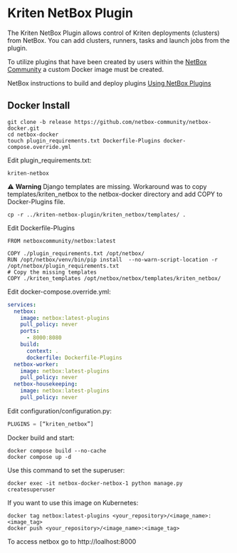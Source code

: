 # Kriten NetBox Plugin

The Kriten NetBox Plugin allows control of Kriten deployments (clusters) from NetBox. You can add clusters, runners, tasks and launch jobs from the plugin.

To utilize plugins that have been created by users within the [NetBox Community](https://github.com/netbox-community/netbox/wiki/Plugins) a custom Docker image must be created. 

NetBox instructions to build and deploy plugins [Using NetBox Plugins](https://github.com/netbox-community/netbox-docker/wiki/Using-Netbox-Plugins)

## Docker Install

```
git clone -b release https://github.com/netbox-community/netbox-docker.git
cd netbox-docker
touch plugin_requirements.txt Dockerfile-Plugins docker-compose.override.yml
```

Edit plugin_requirements.txt:
```
kriten-netbox
```

:warning: **Warning** Django templates are missing.
Workaround was to copy templates/kriten_netbox to the netbox-docker directory
and add COPY to Docker-Plugins file.
```
cp -r ../kriten-netbox-plugin/kriten_netbox/templates/ .
```

Edit Dockerfile-Plugins
```
FROM netboxcommunity/netbox:latest

COPY ./plugin_requirements.txt /opt/netbox/
RUN /opt/netbox/venv/bin/pip install  --no-warn-script-location -r /opt/netbox/plugin_requirements.txt
# Copy the missing templates
COPY ./kriten_templates /opt/netbox/netbox/templates/kriten_netbox/
```

Edit docker-compose.override.yml:
``` yaml
services:
  netbox:
    image: netbox:latest-plugins
    pull_policy: never
    ports:
      - 8000:8080
    build:
      context: .
      dockerfile: Dockerfile-Plugins
  netbox-worker:
    image: netbox:latest-plugins
    pull_policy: never
  netbox-housekeeping:
    image: netbox:latest-plugins
    pull_policy: never
```

Edit configuration/configuration.py:
``` python
PLUGINS = [“kriten_netbox”]
```

Docker build and start:
```
docker compose build --no-cache
docker compose up -d
```

Use this command to set the superuser:
```
docker exec -it netbox-docker-netbox-1 python manage.py createsuperuser
```

If you want to use this image on Kubernetes:
```
docker tag netbox:latest-plugins <your_repository>/<image_name>:<image_tag>
docker push <your_repository>/<image_name>:<image_tag>
```

To access netbox go to http://loalhost:8000

